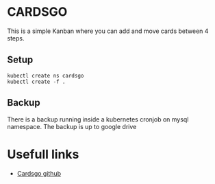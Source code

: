 # CARDSGO
This is a simple Kanban where you can add and move cards between 4 steps.

## Setup
```
kubectl create ns cardsgo
kubectl create -f .
```

## Backup
There is a backup running inside a kubernetes cronjob on mysql namespace. The backup is up to google drive

# Usefull links
- [Cardsgo github](https://github.com/AleixoLucas42/cardsgo)